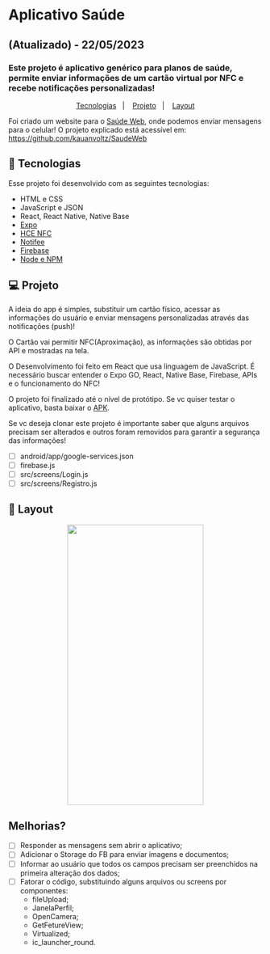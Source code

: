 # Aplicativo Saúde
## (Atualizado) - 22/05/2023
### Este projeto é aplicativo genérico para planos de saúde, permite enviar informações de um cartão virtual por NFC e recebe notificações personalizadas!

<p align="center">
  <a href="#-tecnologias">Tecnologias</a>&nbsp;&nbsp;&nbsp;|&nbsp;&nbsp;&nbsp;
  <a href="#-projeto">Projeto</a>&nbsp;&nbsp;&nbsp;|&nbsp;&nbsp;&nbsp;
  <a href="#-layout">Layout</a>
</p>

Foi criado um website para o [Saúde Web](https://saude-web.vercel.app/), onde podemos enviar mensagens para o celular!
O projeto explicado está acessível em: https://github.com/kauanvoltz/SaudeWeb


## 🚀 Tecnologias

Esse projeto foi desenvolvido com as seguintes tecnologias:

- HTML e CSS
- JavaScript e JSON
- React, React Native, Native Base
- [Expo](https://docs.expo.dev/)
- [HCE NFC](https://github.com/cactuser/react-native-nfc-hce#README.md)
- [Notifee](https://notifee.app/)
- [Firebase](https://firebase.google.com/docs?hl=pt-br)
- [Node e NPM](https://nodejs.org/)

## 💻 Projeto

A ideia do app é simples, substituir um cartão físico, acessar as informações do usuário e enviar mensagens personalizadas através das notificações (push)!

O Cartão vai permitir NFC(Aproximação), as informações são obtidas por API e mostradas na tela.

O Desenvolvimento foi feito em React que usa linguagem de JavaScript. É necessário buscar entender o Expo GO, React, Native Base, Firebase, APIs e o funcionamento do NFC!

O projeto foi finalizado até o nível de protótipo. Se vc quiser testar o aplicativo, basta baixar o [APK](/Apk%20Donwload/application-44d64c95-78a4-44c1-aa84-0980dac01c93.apk).

Se vc deseja clonar este projeto é importante saber que alguns arquivos precisam ser alterados e outros foram removidos para garantir a segurança das informações!

- [ ] android/app/google-services.json
- [ ] firebase.js
- [ ] src/screens/Login.js
- [ ] src/screens/Registro.js

## 🔖 Layout

<div align="center">
<img src="/src/assets/Saude-App.gif" width="270" height="555">
</div>

## Melhorias?
- [ ] Responder as mensagens sem abrir o aplicativo;
- [ ] Adicionar o Storage do FB para enviar imagens e documentos;
- [ ] Informar ao usuário que todos os campos precisam ser preenchidos na primeira alteração dos dados;
- [ ] Fatorar o código, substituindo alguns arquivos ou screens por componentes:
    - fileUpload;
    - JanelaPerfil;
    - OpenCamera;
    - GetFetureView;
    - Virtualized;
    - ic_launcher_round.
